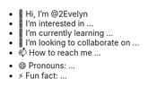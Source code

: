 - 👋 Hi, I’m @2Evelyn
- 👀 I’m interested in ...
- 🌱 I’m currently learning ...
- 💞️ I’m looking to collaborate on ...
- 📫 How to reach me ...
- 😄 Pronouns: ...
- ⚡ Fun fact: ...

<!---
2Evelyn/2Evelyn is a ✨ special ✨ repository because its `README.md` (this file) appears on your GitHub profile.
You can click the Preview link to take a look at your changes.
--->
